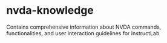 # nvda-knowledge
Contains comprehensive information about NVDA commands, functionalities, and user interaction guidelines for InstructLab

